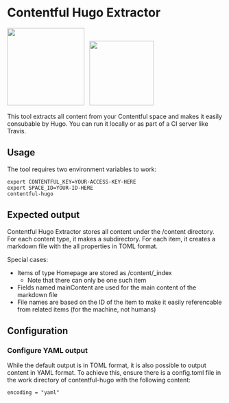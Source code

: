# Contentful Hugo Extractor

<img src="https://www.contentful.com/assets/images/logos/contentful-dark-1a51a42b.svg" width="180" /> &nbsp; <img src="https://gohugo.io/img/hugo-logo.png" width="150" />

This tool extracts all content from your Contentful space and makes it easily consubable by Hugo. You can run it locally or as part of a CI server like Travis.

## Usage

The tool requires two environment variables to work:

```
export CONTENTFUL_KEY=YOUR-ACCESS-KEY-HERE
export SPACE_ID=YOUR-ID-HERE
contentful-hugo
```

## Expected output

Contentful Hugo Extractor stores all content under the /content directory. For each content type, it makes a subdirectory. For each item, it creates a markdown file with the all properties in TOML format.

Special cases:
 - Items of type Homepage are stored as /content/_index
   - Note that there can only be one such item
 - Fields named mainContent are used for the main content of the markdown file
 - File names are based on the ID of the item to make it easily referencable from related items (for the machine, not humans)

## Configuration

### Configure YAML output

While the default output is in TOML format, it is also possible to output content in YAML format. To achieve this, ensure there is a config.toml file in the work directory of contentful-hugo with the following content:

```
encoding = "yaml"
```
